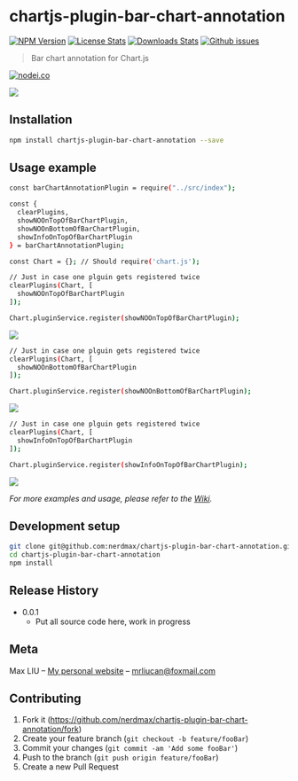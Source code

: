 # chartjs-plugin-bar-chart-annotation

[![NPM Version][npm-image]][npm-url]
[![License Stats][npm-license]][npm-url]
[![Downloads Stats][npm-downloads]][npm-url]
[![Github issues][github-issues]][github-url]
<!-- [![Build Status][travis-image]][travis-url] -->

> Bar chart annotation for Chart.js

[![nodei.co][npm-io]][npm-url]

![](header.png)

## Installation

```sh
npm install chartjs-plugin-bar-chart-annotation --save
```

## Usage example

```sh
const barChartAnnotationPlugin = require("../src/index");

const {
  clearPlugins,
  showNOOnTopOfBarChartPlugin,
  showNOOnBottomOfBarChartPlugin,
  showInfoOnTopOfBarChartPlugin
} = barChartAnnotationPlugin;

const Chart = {}; // Should require('chart.js');
```

```sh
// Just in case one plguin gets registered twice
clearPlugins(Chart, [
  showNOOnTopOfBarChartPlugin
]);

Chart.pluginService.register(showNOOnTopOfBarChartPlugin);
```
![](header.png)

```sh
// Just in case one plguin gets registered twice
clearPlugins(Chart, [
  showNOOnBottomOfBarChartPlugin
]);

Chart.pluginService.register(showNOOnBottomOfBarChartPlugin);
```
![](header.png)

```sh
// Just in case one plguin gets registered twice
clearPlugins(Chart, [
  showInfoOnTopOfBarChartPlugin
]);

Chart.pluginService.register(showInfoOnTopOfBarChartPlugin);
```
![](header.png)

_For more examples and usage, please refer to the [Wiki][wiki]._

## Development setup

```sh
git clone git@github.com:nerdmax/chartjs-plugin-bar-chart-annotation.git
cd chartjs-plugin-bar-chart-annotation
npm install
```

## Release History

<!-- * 0.2.1
    * CHANGE: Update docs (module code remains unchanged)
* 0.2.0
    * CHANGE: Remove `setDefaultXYZ()`
    * ADD: Add `init()`
* 0.1.1
    * FIX: Crash when calling `baz()` (Thanks @GenerousContributorName!)
* 0.1.0
    * The first proper release
    * CHANGE: Rename `foo()` to `bar()` -->
* 0.0.1
    * Put all source code here, work in progress

## Meta

Max LIU – [My personal website](#) – mrliucan@foxmail.com


## Contributing

1. Fork it (<https://github.com/nerdmax/chartjs-plugin-bar-chart-annotation/fork>)
2. Create your feature branch (`git checkout -b feature/fooBar`)
3. Commit your changes (`git commit -am 'Add some fooBar'`)
4. Push to the branch (`git push origin feature/fooBar`)
5. Create a new Pull Request

<!-- Markdown link & img dfn's -->
[npm-image]: https://img.shields.io/npm/v/chartjs-plugin-bar-chart-annotation.svg?style=flat-square
[npm-url]:https://www.npmjs.com/package/chartjs-plugin-bar-chart-annotation
[github-url]:https://github.com/nerdmax/chartjs-plugin-bar-chart-annotation
[npm-license]: https://img.shields.io/npm/l/chartjs-plugin-bar-chart-annotatio.svg
[npm-downloads]: https://img.shields.io/npm/dm/chartjs-plugin-bar-chart-annotation.svg?style=flat-square
[github-issues]: https://img.shields.io/github/issues/nerdmax/chartjs-plugin-bar-chart-annotatio.svg
[travis-image]: https://img.shields.io/travis/dbader/node-chartjs-plugin-bar-chart-annotation/master.svg?style=flat-square
[travis-url]: https://travis-ci.org/dbader/node-chartjs-plugin-bar-chart-annotation
[npm-io]: https://nodei.co/npm/node-chartjs-plugin-bar-chart-annotation.png?downloads=true&downloadRank=true&stars=true
[wiki]: https://github.com/nerdmax/chartjs-plugin-bar-chart-annotation/wiki

